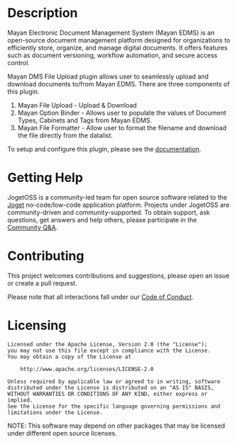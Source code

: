 # Description

Mayan Electronic Document Management System (Mayan EDMS) is an open-source document management platform designed for organizations to efficiently store, organize, and manage digital documents. It offers features such as document versioning, workflow automation, and secure access control.

Mayan DMS File Upload plugin allows user to seamlessly upload and download documents to/from Mayan EDMS. There are three components of this plugin.

1. Mayan File Upload - Upload & Download
2. Mayan Option Binder - Allows user to populate the values of Document Types, Cabinets and Tags from Mayan EDMS.
3. Mayan File Formatter - Allow user to format the filename and download the file directly from the datalist.

To setup and configure this plugin, please see the [documentation](https://dev.joget.org/community/display/marketplace/Mayan+EDMS+Plugin).


# Getting Help

JogetOSS is a community-led team for open source software related to the [Joget](https://www.joget.org) no-code/low-code application platform.
Projects under JogetOSS are community-driven and community-supported.
To obtain support, ask questions, get answers and help others, please participate in the [Community Q&A](https://answers.joget.org/).

# Contributing

This project welcomes contributions and suggestions, please open an issue or create a pull request.

Please note that all interactions fall under our [Code of Conduct](https://github.com/jogetoss/repo-template/blob/main/CODE_OF_CONDUCT.md).

# Licensing

    Licensed under the Apache License, Version 2.0 (the "License");
    you may not use this file except in compliance with the License.
    You may obtain a copy of the License at

        http://www.apache.org/licenses/LICENSE-2.0

    Unless required by applicable law or agreed to in writing, software
    distributed under the License is distributed on an "AS IS" BASIS,
    WITHOUT WARRANTIES OR CONDITIONS OF ANY KIND, either express or implied.
    See the License for the specific language governing permissions and
    limitations under the License.

NOTE: This software may depend on other packages that may be licensed under different open source licenses.
